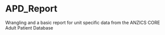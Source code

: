 # APD_Report
Wrangling and a basic report for unit specific data from the ANZICS CORE Adult Patient Database
